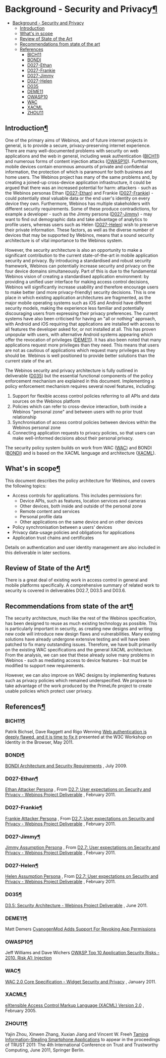 Background - Security and Privacy[¶](#Background-Security-and-Privacy)
======================================================================

-   [Background - Security and
    Privacy](#Background-Security-and-Privacy)
    -   [Introduction](#Introduction)
    -   [What's in scope](#Whats-in-scope)
    -   [Review of State of the Art](#Review-of-State-of-the-Art)
    -   [Recommendations from state of the
        art](#Recommendations-from-state-of-the-art)
    -   [References](#References)
        -   [BICH11](#BICH11)
        -   [BONDI](#BONDI)
        -   [D027-Ethan](#D027-Ethan)
        -   [D027-Frankie](#D027-Frankie)
        -   [D027-Jimmy](#D027-Jimmy)
        -   [D027-Helen](#D027-Helen)
        -   [D035](#D035)
        -   [DEME11](#DEME11)
        -   [OWASP10](#OWASP10)
        -   [WAC](#WAC)
        -   [XACML](#XACML)
        -   [ZHOU11](#ZHOU11)

Introduction[¶](#Introduction)
------------------------------

One of the primary aims of Webinos, and of future internet projects in
general, is to provide a secure, privacy-preserving internet experience.
There are many well-documented problems with security on web
applications and the web in general, including weak authentication
([BICH11](BICH11.html)) and numerous forms of content injection attacks
([OWASP10](OWASP10.html)). Furthermore, mobile devices contain enormous
amounts of private and confidential information, the protection of which
is paramount for both business and home users. The Webinos project has
many of the same problems and, by creating a joined-up cross-device
application infrastructure, it could be argued that there was an
increased potential for harm: attackers - such as the Webinos personas
Ethan ([D027-Ethan](D027-Ethan.html)) and Frankie
([D027-Frankie](D027-Frankie.html)) - could potentially steal valuable
data or the end user's identity on every device they own. Furthermore,
Webinos has multiple stakeholders with different security requirements.
Some of these produce contradictions, for example a developer - such as
the Jimmy persona ([D027-Jimmy](D027-Jimmy.html)) - may want to find out
demographic data and take advantage of analytics to profile users,
whereas users such as Helen ([D027-Helen](D027-Helen.html)) wish to
preserve their private information. These factors, as well as the
diverse number of devices that may be supported by Webinos, means that a
sound security architecture is of vital importance to the Webinos
system.

However, the security architecture is also an opportunity to make a
significant contribution to the current state-of-the-art in mobile
application security and privacy. By introducing a standardised and
robust security framework, Webinos can potentially increase security and
privacy on the four device domains simultaneously. Part of this is due
to the fundamental Webinos vision of creating a standardised application
environment: by providing a unified user interface for making access
control decisions, Webinos will significantly increase usability and
therefore encourage users to make better (and more privacy-friendly)
security decisions. This is one place in which existing application
architectures are fragmented, as the major mobile operating systems such
as iOS and Android have different security models, making the experience
less familiar and potentially discouraging users from expressing their
privacy preferences. The current systems have also been criticised for
having an "all or nothing" approach, with Android and iOS requiring that
applications are installed with access to all features the developer
asked for, or not installed at all. This has proven unpopular with
users, with alternative Android systems appearing which offer the
revocation of privileges ([DEME11](DEME11.html)). It has also been noted
that many applications request more privileges than they need. This
means that users are not as cautious of applications which request many
privileges as they should be. Webinos is well positioned to provide
better solutions than the current state of the art.

The Webinos security and privacy architecture is fully outlined in
deliverable ([D035](D035.html)) but the essential functional components
of the policy enforcement mechanism are explained in this document.
Implementing a policy enforcement mechanism requires several novel
features, including:

1.  Support for flexible access control policies referring to all APIs
    and data sources on the Webinos platform
2.  Policies which can refer to cross-device interaction, both inside a
    Webinos "personal zone" and between users with no prior trust
    relationship
3.  Synchronisation of access control policies between devices within
    the Webinos personal zone
4.  Connecting application requests to privacy policies, so that users
    can make well-informed decisions about their personal privacy.

The security policy system builds on work from WAC ([WAC](WAC.html)) and
BONDI ([BONDI](BONDI.html)) and is based on the XACML language and
architecture ([XACML](XACML.html)).

What's in scope[¶](#Whats-in-scope)
-----------------------------------

This document describes the policy architecture for Webinos, and covers
the following topics:

-   Access controls for applications. This includes permissions for:
    -   Device APIs, such as features, location services and cameras
    -   Other devices, both inside and outside of the personal zone
    -   Remote content and services
    -   Personal profile data
    -   Other applications on the same device and on other devices
-   Policy synchronisation between a users' devices
-   Privacy data-usage policies and obligations for applications
-   Application trust chains and certificates

Details on authentication and user identity management are also included
in this deliverable in later sections.

Review of State of the Art[¶](#Review-of-State-of-the-Art)
----------------------------------------------------------

There is a great deal of existing work in access control in general and
mobile platforms specifically. A comprehensive summary of related work
to security is covered in deliverables D02.7, D03.5 and D03.6.

Recommendations from state of the art[¶](#Recommendations-from-state-of-the-art)
--------------------------------------------------------------------------------

The security architecture, much like the rest of the Webinos
specification, has been designed to reuse as much existing technology as
possible. This is particularly important in security, as creating new
designs and writing new code will introduce new design flaws and
vulnerabilities. Many existing solutions have already undergone
extensive testing and will have been patched to fix many outstanding
issues. Therefore, we have built primarily on the existing WAC
specifications and the general XACML architecture. From the analysis, we
can see that these already solve many problems in Webinos - such as
mediating access to device features - but must be modified to support
new requirements.

However, we can also improve on WAC designs by implementing features
such as privacy policies which remained underspecified. We propose to
take advantage of the work produced by the PrimeLife project to create
usable policies which protect user privacy.

References[¶](#References)
--------------------------

### BICH11[¶](#BICH11)

Patrik Bichsel, Dave Raggett and Rigo Wenning [Web authentication is
deeply flawed, and it is time to fix
it](http://www.w3.org/2011/identity-ws/papers/bichsel-raggett-wenning.html)
presented at the W3C Workshop on Identity in the Browser, May 2011.

### BONDI[¶](#BONDI)

[BONDI Architecture and Security
Requirements](http://bondi.omtp.org/1.01/security/BONDI_Architecture_and_Security_v1_01.pdf)
, July 2009.

### D027-Ethan[¶](#D027-Ethan)

[Ethan Attacker
Persona](/wp2-7/wiki/Ethan_AttackerPersona)
, From [D2.7: User expectations on Security and Privacy - Webinos
Project
Deliverable](/wp2-7/wiki/Deliverable)
, February 2011.

### D027-Frankie[¶](#D027-Frankie)

[Frankie Attacker
Persona](/wp2-7/wiki/Frankie_AttackerPersona)
, From [D2.7: User expectations on Security and Privacy - Webinos
Project
Deliverable](/wp2-7/wiki/Deliverable)
, February 2011.

### D027-Jimmy[¶](#D027-Jimmy)

[Jimmy Assumption
Persona](/wp2-7/wiki/Jimmy_AssumptionPersona)
, From [D2.7: User expectations on Security and Privacy - Webinos
Project
Deliverable](/wp2-7/wiki/Deliverable)
, February 2011.

### D027-Helen[¶](#D027-Helen)

[Helen Assumption
Persona](/wp2-7/wiki/Helen_AssumptionPersona)
, From [D2.7: User expectations on Security and Privacy - Webinos
Project
Deliverable](/wp2-7/wiki/Deliverable)
, February 2011.

### D035[¶](#D035)

[D3.5: Security Architecture - Webinos Project
Deliverable](/t3-5/wiki/Deliverable_Outline)
, June 2011.

### DEME11[¶](#DEME11)

Matt Demers [CyanogenMod Adds Support For Revoking App
Permissions](http://www.androidpolice.com/2011/05/22/cyanogenmod-adds-support-for-revoking-and-faking-app-permissions/)

### OWASP10[¶](#OWASP10)

Jeff Williams and Dave Wichers [OWASP Top 10 Application Security
Risks - 2010. Risk A1:
Injection](https://www.owasp.org/index.php/Top_10_2010-A1)

### WAC[¶](#WAC)

[WAC 2.0 Core Specification - Widget Security and
Privacy](http://www.wacapps.net/web/portal/wac-2.0-spec) , January 2011.

### XACML[¶](#XACML)

[eXtensible Access Control Markup Language (XACML) Version
2.0](http://docs.oasis-open.org/xacml/2.0/access_control-xacml-2.0-core-spec-os.pdf)
, February 2005.

### ZHOU11[¶](#ZHOU11)

Yajin Zhou, Xinwen Zhang, Xuxian Jiang and Vincent W. Freeh [Taming
Information-Stealing Smartphone
Applications](http://www.csc.ncsu.edu/faculty/jiang/pubs/TRUST11.pdf "on Android")
to appear in the proceedings of TRUST 2011: The 4th International
Conference on Trust and Trustworthy Computing, June 2011, Springer
Berlin.

